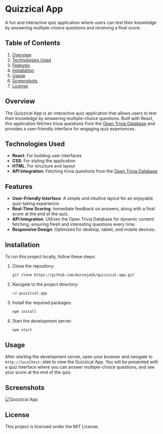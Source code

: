 # Quizzical App
A fun and interactive quiz application where users can test their knowledge by answering multiple-choice questions and receiving a final score.

## Table of Contents
1. [Overview](#overview)
2. [Technologies Used](#technologies-used)
1. [Features](#features)
3. [Installation](#installation)
4. [Usage](#usage)
5. [Screenshots](#screenshots)
6. [License](#license)

## Overview
The Quizzical App is an interactive quiz application that allows users to test their knowledge by answering multiple-choice questions. Built with React, this application fetches trivia questions from the [Open Trivia Database](https://opentdb.com/) and provides a user-friendly interface for engaging quiz experiences.

## Technologies Used
- **React**: For building user interfaces
- **CSS**: For styling the application
- **HTML**: For structure and layout
- **API Integration**: Fetching trivia questions from the [Open Trivia Database](https://opentdb.com/)
  
## Features
- **User-Friendly Interface**: A simple and intuitive layout for an enjoyable quiz-taking experience.
- **Real-Time Scoring**: Immediate feedback on answers, along with a final score at the end of the quiz.
- **API Integration**: Utilizes the Open Trivia Database for dynamic content fetching, ensuring fresh and interesting questions every time.
- **Responsive Design**: Optimized for desktop, tablet, and mobile devices.

## Installation
To run this project locally, follow these steps:

1. Clone the repository:
   ```bash
   git clone https://github.com/AustejaSk/quizzical-app.git
   ```
2. Navigate to the project directory:
   ```bash
   cd quizzical-app
   ```
3. Install the required packages:
   ```bash
   npm install
   ```
4. Start the development server:
   ```bash
   npm start
   ```

## Usage
After starting the development server, open your browser and navigate to `http://localhost:3000` to view the Quizzical App. You will be presented with a quiz interface where you can answer multiple-choice questions, and see your score at the end of the quiz.

## Screenshots
![Quizzical App](https://github.com/AustejaSk/quizzical-app/blob/main/quizzical.png?raw=true)

## License
This project is licensed under the MIT License.
